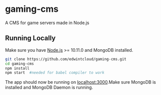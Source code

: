 # gaming-cms
A CMS for game servers made in Node.js

## Running Locally
Make sure you have [Node.js](http://nodejs.org/) >= 10.11.0 and MongoDB installed.

```sh
git clone https://github.com/edwintcloud/gaming-cms.git
cd gaming-cms
npm install
npm start  #needed for babel compiler to work
```

The app should now be running on [localhost:3000](http://localhost:3000/).Make sure MongoDB is installed and MongoDB Daemon is running.
